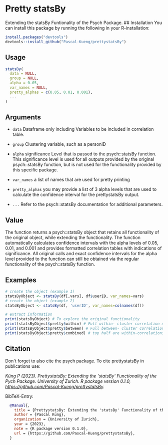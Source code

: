 # Pretty statsBy

Extending the statsBy Funtionality of the Psych Package. \## Installation You can install this package by running the following in your R-installation:

``` r
install.packages("devtools")
devtools::install_github("Pascal-Kueng/prettystatsBy")
```

## Usage

``` r
statsBy(
  data = NULL,
  group = NULL,
  alpha = 0.05,
  var_names = NULL,
  pretty_alphas = c(0.05, 0.01, 0.001),
  ...
)
```

## Arguments

-   `data` Dataframe only including Variables to be included in correlation table.

-   `group` Clustering variable, such as a personID

-   `alpha` significance Level that is passed to the psych::statsBy function. This significance level is used for all outputs provided by the original psych::statsBy function, but is not used for the functionality provided by this specific package.

-   `var_names` a list of names that are used for pretty printing

-   `pretty_alphas` you may provide a list of 3 alpha levels that are used to calculate the confidence interval for the prettystatsBy output.

-   `...` Refer to the psych::statsBy documentation for additional parameters.

## Value

The function returns a psych::statsBy object that retains all functionality of the original object, while extending the functionality. The function automatically calculates confidence intervals with the alpha levels of 0.05, 0.01, and 0.001 and provides formatted correlation tables with indications of significance. All original calls and exact confidence intervals for the alpha level provided to the function can still be obtained via the regular functionality of the psych::statsBy function.

## Examples

``` r
# create the object (example 1)
statsByObject <- statsBy(df[,vars], df$userID, var_names=vars)
# create the object (example 2)
statsByObject <- statsBy(df, 'userID', var_names=colnames(df))

# extract information
print(statsByObject) # To explore the original functionality
print(statsByObject$pretty$within) # Full within- cluster correlation matrix
print(statsByObject$pretty$between) # Full between- cluster correlation matrix
print(statsByObject$pretty$combined) # top half are within-correlations, bottom half are between correlations.
```

## Citation

Don't forget to also cite the psych package. To cite prettystatsBy in publications use:

*Küng P (2023). PrettystatsBy: Extending the 'statsBy' Functionality of the Pych Package. University of Zurich. R package version 0.1.0, <https://github.com/Pascal-Kueng/prettystatsBy>.*

BibTeX-Entry:

``` bibtex
  @Manual{,
    title = {PrettystatsBy: Extending the 'statsBy' Functionality of the Pych Package},
    author = {Pascal Küng},
    organization = {University of Zurich},
    year = {2023},
    note = {R package version 0.1.0},
    url = {https://github.com/Pascal-Kueng/prettystatsBy},
  }
```

